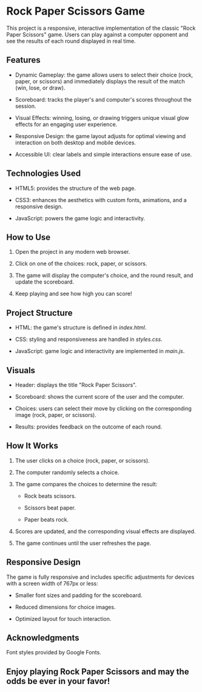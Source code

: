 # **Rock Paper Scissors Game**

This project is a responsive, interactive implementation of the classic "Rock Paper Scissors" game. Users can play against a computer opponent and see the results of each round displayed in real time.

## **Features**

- Dynamic Gameplay: the game allows users to select their choice (rock, paper, or 
  scissors) and immediately displays the result of the match (win, lose, or draw).

- Scoreboard: tracks the player's and computer's scores throughout the session.

- Visual Effects: winning, losing, or drawing triggers unique visual glow effects for an 
  engaging user experience.

- Responsive Design: the game layout adjusts for optimal viewing and interaction on both 
  desktop and mobile devices.

- Accessible UI: clear labels and simple interactions ensure ease of use.

## **Technologies Used**

- HTML5: provides the structure of the web page.

- CSS3: enhances the aesthetics with custom fonts, animations, and a responsive design.

- JavaScript: powers the game logic and interactivity.

## **How to Use**

1. Open the project in any modern web browser.

2. Click on one of the choices: rock, paper, or scissors.

3. The game will display the computer's choice, and the round result, and update the 
   scoreboard.

4. Keep playing and see how high you can score!

## **Project Structure**

- HTML: the game's structure is defined in *index.html*.

- CSS: styling and responsiveness are handled in *styles.css*.

- JavaScript: game logic and interactivity are implemented in *main.js*.

## **Visuals**

- Header: displays the title "Rock Paper Scissors".

- Scoreboard: shows the current score of the user and the computer.

- Choices: users can select their move by clicking on the corresponding image (rock, 
  paper, or scissors).

- Results: provides feedback on the outcome of each round.

## **How It Works**

1. The user clicks on a choice (rock, paper, or scissors).

2. The computer randomly selects a choice.

3. The game compares the choices to determine the result:

   - Rock beats scissors.

   - Scissors beat paper.

   - Paper beats rock.

4. Scores are updated, and the corresponding visual effects are displayed.

5. The game continues until the user refreshes the page.

## **Responsive Design**

The game is fully responsive and includes specific adjustments for devices with a screen width of 767px or less:

   - Smaller font sizes and padding for the scoreboard.

   - Reduced dimensions for choice images.

   - Optimized layout for touch interaction.

## **Acknowledgments**

Font styles provided by Google Fonts.

## **Enjoy playing Rock Paper Scissors and may the odds be ever in your favor!**

